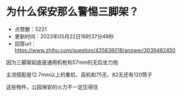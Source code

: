 # 为什么保安那么警惕三脚架？
- 点赞数：5221
- 更新时间：2023年05月22日16时37分49秒
- 回答url：https://www.zhihu.com/question/435838018/answer/3039482450
<body>
 <p data-pid="2fIH91Ca">因为三脚架起底是通用机枪和57mm的无后坐力炮</p>
 <p data-pid="oz_fRfyx">主流搭配是12.7mm以上的重机、高机和75无、82无还有120筒子</p>
 <p data-pid="EvcfrC56">这些物件，公园保安的火力不一定压得住</p>
</body>